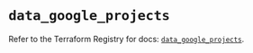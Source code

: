 # `data_google_projects`

Refer to the Terraform Registry for docs: [`data_google_projects`](https://registry.terraform.io/providers/hashicorp/google/5.43.0/docs/data-sources/projects).
